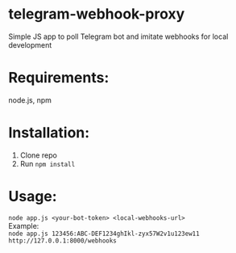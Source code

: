 # telegram-webhook-proxy
Simple JS app to poll Telegram bot and imitate webhooks for local development
# Requirements:
node.js, npm
# Installation:
1. Clone repo
2. Run `npm install`
# Usage:
`node app.js <your-bot-token> <local-webhooks-url>`<br/>
Example:<br/>
`node app.js 123456:ABC-DEF1234ghIkl-zyx57W2v1u123ew11 http://127.0.0.1:8000/webhooks`
